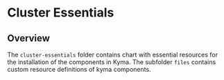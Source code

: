 # Cluster Essentials

## Overview

The `cluster-essentials` folder contains chart with essential resources for the installation of the components in Kyma.
The subfolder `files` contains custom resource definitions of kyma components.
